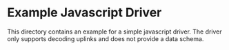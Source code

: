 # Example Javascript Driver

This directory contains an example for a simple javascript driver.
The driver only supports decoding uplinks and does not provide a data schema.
